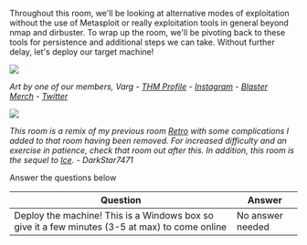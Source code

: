 Throughout this room, we'll be looking at alternative modes of exploitation without the use of Metasploit or really exploitation tools in general beyond nmap and dirbuster. To wrap up the room, we'll be pivoting back to these tools for persistence and additional steps we can take. Without further delay, let's deploy our target machine!

  

![](https://i.imgur.com/bJEz0uL.png)  

_Art by one of our members, Varg - [THM Profile](https://tryhackme.com/p/Varg) - [Instagram](https://www.instagram.com/varghalladesign/) -_ _[Blaster Merch](https://www.redbubble.com/shop/ap/54430809) - [Twitter](https://twitter.com/Vargnaar)_

  

  

![](https://i.imgur.com/sXnrtFY.jpg)

_This room is a remix of my previous room [Retro](https://tryhackme.com/room/retro) with some complications I added to that room having been removed. For increased difficulty and an exercise in patience, check that room out after this. In addition, this room is the sequel to [Ice](https://tryhackme.com/room/ice). - DarkStar7471_

Answer the questions below

| Question                                                                                       | Answer           |
| ---------------------------------------------------------------------------------------------- | ---------------- |
| Deploy the machine! This is a Windows box so give it a few minutes (3-5 at max) to come online | No answer needed |

